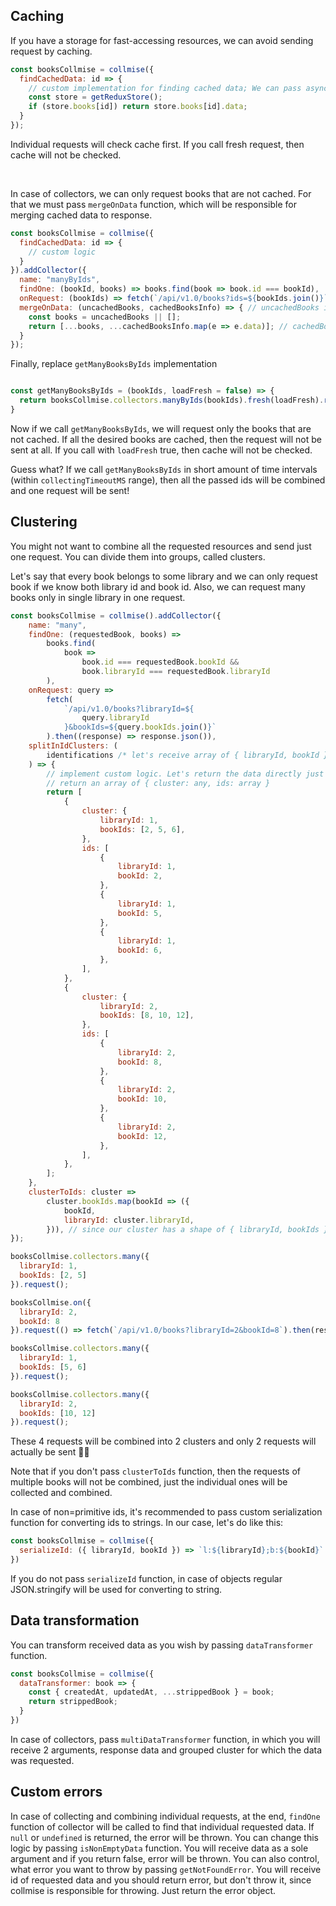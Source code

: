 
## Caching

If you have a storage for fast-accessing resources, we can avoid sending request by caching.

```js
const booksCollmise = collmise({
  findCachedData: id => {
    // custom implementation for finding cached data; We can pass asynchronous function too
    const store = getReduxStore();
    if (store.books[id]) return store.books[id].data;
  }
});
```

Individual requests will check cache first. If you call fresh request, then cache will not be checked.

<br />

In case of collectors, we can only request books that are not cached. For that we must pass `mergeOnData` function, which will be responsible for merging cached data to response.

```js
const booksCollmise = collmise({
  findCachedData: id => {
    // custom logic
  }
}).addCollector({
  name: "manyByIds",
  findOne: (bookId, books) => books.find(book => book.id === bookId),
  onRequest: (bookIds) => fetch(`/api/v1.0/books?ids=${bookIds.join()}`).then(response => response.json()),
  mergeOnData: (uncachedBooks, cachedBooksInfo) => { // uncachedBooks is undefined or response received from request
    const books = uncachedBooks || [];
    return [...books, ...cachedBooksInfo.map(e => e.data)]; // cachedBooksInfo is an array of { id, data } objects
  }
}); 
```

Finally, replace `getManyBooksByIds` implementation

```js

const getManyBooksByIds = (bookIds, loadFresh = false) => {
  return booksCollmise.collectors.manyByIds(bookIds).fresh(loadFresh).request();
}
```

Now if we call `getManyBooksByIds`, we will request only the books that are not cached. If all the desired books are cached, then the request will not be sent at all.
If you call with `loadFresh` true, then cache will not be checked.

Guess what? If we call `getManyBooksByIds` in short amount of time intervals (within `collectingTimeoutMS` range), then all the passed ids will be combined and one request will be sent!

## Clustering

You might not want to combine all the requested resources and send just one request.
You can divide them into groups, called clusters.

Let's say that every book belongs to some library and we can only request book if we know both library id and book id. Also, we can request many books only in single library in one request.

```js
const booksCollmise = collmise().addCollector({
	name: "many",
	findOne: (requestedBook, books) =>
		books.find(
			book =>
				book.id === requestedBook.bookId &&
				book.libraryId === requestedBook.libraryId
		),
	onRequest: query =>
		fetch(
			`/api/v1.0/books?libraryId=${
				query.libraryId
			}&bookIds=${query.bookIds.join()}`
		).then((response) => response.json()),
	splitInIdClusters: (
		identifications /* let's receive array of { libraryId, bookId } */
	) => {
		// implement custom logic. Let's return the data directly just for showing
		// return an array of { cluster: any, ids: array }
		return [
			{
				cluster: {
					libraryId: 1,
					bookIds: [2, 5, 6],
				},
				ids: [
					{
						libraryId: 1,
						bookId: 2,
					},
					{
						libraryId: 1,
						bookId: 5,
					},
					{
						libraryId: 1,
						bookId: 6,
					},
				],
			},
			{
				cluster: {
					libraryId: 2,
					bookIds: [8, 10, 12],
				},
				ids: [
					{
						libraryId: 2,
						bookId: 8,
					},
					{
						libraryId: 2,
						bookId: 10,
					},
					{
						libraryId: 2,
						bookId: 12,
					},
				],
			},
		];
	},
	clusterToIds: cluster =>
		cluster.bookIds.map(bookId => ({
			bookId,
			libraryId: cluster.libraryId,
		})), // since our cluster has a shape of { libraryId, bookIds }
});
```

```js
booksCollmise.collectors.many({
  libraryId: 1,
  bookIds: [2, 5]
}).request();

booksCollmise.on({
  libraryId: 2,
  bookId: 8
}).request(() => fetch(`/api/v1.0/books?libraryId=2&bookId=8`).then(response => response.json()));

booksCollmise.collectors.many({
  libraryId: 1,
  bookIds: [5, 6]
}).request();

booksCollmise.collectors.many({
  libraryId: 2,
  bookIds: [10, 12]
}).request();

```

These 4 requests will be combined into 2 clusters and only 2 requests will actually be sent 🎩🎩

Note that if you don't pass `clusterToIds` function, then the requests of multiple books will not be combined, just the individual ones will be collected and combined.

In case of non=primitive ids, it's recommended to pass custom serialization function for converting ids to strings. In our case, let's do like this:

```js
const booksCollmise = collmise({
  serializeId: ({ libraryId, bookId }) => `l:${libraryId};b:${bookId}`
})
```

If you do not pass `serializeId` function, in case of objects regular JSON.stringify will be used for converting to string.


## Data transformation

You can transform received data as you wish by passing `dataTransformer` function.

```js
const booksCollmise = collmise({
  dataTransformer: book => {
    const { createdAt, updatedAt, ...strippedBook } = book;
    return strippedBook;
  }
})
```

In case of collectors, pass `multiDataTransformer` function, in which you will receive 2 arguments, response data and grouped cluster for which the data was requested.

## Custom errors

In case of collecting and combining individual requests, at the end, `findOne` function of collector will be called to find that individual requested data.
If `null` or `undefined` is returned, the error will be thrown.
You can change this logic by passing `isNonEmptyData` function. You will receive data as a sole argument and if you return false, error will be thrown.
You can also control, what error you want to throw by passing `getNotFoundError`. You will receive id of requested data and you should return error, but don't throw it, since collmise is responsible for throwing. Just return the error object.

